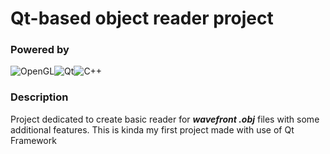 # Qt-based object reader project 
 ### Powered by
![OpenGL](https://img.shields.io/badge/OpenGL-%23FFFFFF.svg?style=for-the-badge&logo=opengl)![Qt](https://img.shields.io/badge/Qt-%23217346.svg?style=for-the-badge&logo=Qt&logoColor=white)![C++](https://img.shields.io/badge/c++-%2300599C.svg?style=for-the-badge&logo=c%2B%2B&logoColor=white)
### Description
Project dedicated to create basic reader for ***wavefront .obj*** files with some additional features.
This is kinda my first project made with use of Qt Framework